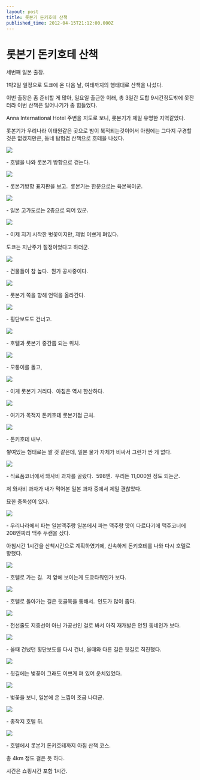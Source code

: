 ```yaml
---
layout: post
title: 롯본기 돈키호테 산책
published_time: 2012-04-15T21:12:00.000Z
---
```


# 롯본기 돈키호테 산책


세번째 일본 출장.

1박2일 일정으로 도쿄에 온 다음 날, 여태까지의 행태대로 산책을 나섰다.

이번 출장은 좀 준비할 게 많아, 일요일 출근한 이래, 총 3일간 도합 9시간정도밖에 못잔터라 이번 산책은 일어나기가 좀 힘들었다.

Anna International Hotel 주변을 지도로 보니, 롯본기가 제일 유명한 지역같았다.

롯본기가 우리나라 이태원같은 곳으로 밤이 북적되는것이어서 아침에는 그다지 구경할 것은 없겠지만은, 동네 탐험겸 산책으로 호테을 나섰다.

![](../pds/201204/15/80/a0109780_4f8ab7130ee62.jpg)

\- 호텔을 나와 롯본기 방향으로 걷는다.

![](../pds/201204/15/80/a0109780_4f8ab7243896b.jpg)

\- 롯본기방향 표지판을 보고.  롯본기는 한문으로는 육본목이군.

![](../pds/201204/15/80/a0109780_4f8ab724da7a7.jpg)

\- 일본 고가도로는 2층으로 되어 있군.

![](../pds/201204/15/80/a0109780_4f8ab72572bee.jpg)

\- 이제 지기 시작한 벗꽃이지만, 제법 이쁘게 펴있다.

도쿄는 지난주가 절정이었다고 하더군.

![](../pds/201204/15/80/a0109780_4f8ab72640a70.jpg)

\- 건물들이 참 높다.  뭔가 공사중이다.

![](../pds/201204/15/80/a0109780_4f8ab7278ccbc.jpg)

\- 롯본기 쪽을 향해 언덕을 올라간다.

![](../pds/201204/15/80/a0109780_4f8ab727cdb39.jpg)

\- 횡단보도도 건너고.

![](../pds/201204/15/80/a0109780_4f8ab728b487a.jpg)

\- 호텔과 롯본기 중간쯤 되는 위치.

![](../pds/201204/15/80/a0109780_4f8ab7238f186.jpg)

\- 모퉁이를 돌고,

![](../pds/201204/15/80/a0109780_4f8ab72f13aae.jpg)

\- 이게 롯본기 거리다.  아침은 역시 한산하다.

![](../pds/201204/15/80/a0109780_4f8ab73269544.jpg)

\- 여기가 목적지 돈키호테 롯본기점 근처.

![](../pds/201204/15/80/a0109780_4f8ab732a9b4e.jpg)

\- 돈키호테 내부.

쌓여있는 형태로는 쌀 것 같은데, 일본 물가 자체가 비싸서 그런가 싼 게 없다.

![](../pds/201204/15/80/a0109780_4f8ab7339810a.jpg)

\- 식료품코너에서 와사비 과자를 골랐다.  598엔.  우리돈 11,000원 정도 되는군.

저 와사비 과자가 내가 먹어본 일본 과자 중에서 제일 괜찮았다.

묘한 중독성이 있다.

![](../pds/201204/15/80/a0109780_4f8ab734342b7.jpg)

\- 우리나라에서 파는 일본맥주랑 일본에서 파는 맥주랑 맛이 다르다기에 맥주코너에 208엔짜리 맥주 두캔을 샀다.

아침시간 1시간을 산책시간으로 계획하였기에, 신속하게 돈키호테를 나와 다시 호텔로 향했다.

![](../pds/201204/15/80/a0109780_4f8ab72ec7194.jpg)

\- 호텔로 가는 길.  저 앞에 보이는게 도쿄타워인가 보다.

![](../pds/201204/15/80/a0109780_4f8ab73bc33db.jpg)

\- 호텔로 돌아가는 길은 뒷골목을 통해서.  인도가 많이 좁다.

![](../pds/201204/15/80/a0109780_4f8ab73d10d63.jpg)

\- 전선줄도 지중선이 아닌 가공선인 걸로 봐서 아직 재개발은 안된 동네인가 보다.

![](../pds/201204/15/80/a0109780_4f8ab73dd50d9.jpg)

\- 올때 건넜던 횡단보도를 다시 건너, 올때와 다른 길은 뒷길로 직진했다.

![](../pds/201204/15/80/a0109780_4f8ab73b05786.jpg)

\- 뒷길에는 벛꽂이 그래도 이쁘게 펴 있어 운치있었다.

![](../pds/201204/15/80/a0109780_4f8ab73f9bfcc.jpg)

\- 벛꽃을 보니, 일본에 온 느낌이 조금 나더군.

![](../pds/201204/15/80/a0109780_4f8ab745b4b9a.jpg)

\- 종착지 호텔 뒤.

![](../pds/201204/12/80/a0109780_4f86715929f27.png)

\- 호텔에서 롯본기 돈키호테까지 아침 산책 코스.

총 4km 정도 걸은 듯 하다.

시간은 쇼핑시간 포함 1시간.

